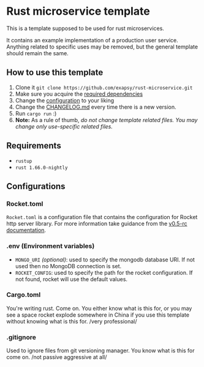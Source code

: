 # Rust microservice template

This is a template supposed to be used for rust microservices.

It contains an example implementation of a production user service.
Anything related to specific uses may be removed, but the general template should remain the same.

## How to use this template

1. Clone it `git clone https://github.com/exapsy/rust-microservice.git`
2. Make sure you acquire the [required dependencies](#Requirements)
3. Change the [configuration](#Configurations) to your liking
4. Change the [CHANGELOG.md](./CHANGELOG.md) every time there is a new version.
5. Run `cargo run` :)
6. **Note:** As a rule of thumb, _do not change template related files. You may change only use-specific related files._

## Requirements

- `rustup`
- `rust 1.66.0-nightly`

## Configurations

### Rocket.toml

`Rocket.toml` is a configuration file that contains the configuration for Rocket http server library.
For more information take guidance from the [v0.5-rc documentation](https://rocket.rs/v0.5-rc/guide/configuration/).

### .env (Environment variables)

- `MONGO_URI` _(optional)_: used to specify the mongodb database URI. If not used then no MongoDB connection is set.
- `ROCKET_CONFIG`: used to specify the path for the rocket configuration. If not found, rocket will use the default values.

### Cargo.toml

You're writing rust. Come on. You either know what is this for,
or you may see a space rocket explode somewhere in China if you use this template without knowing what is this for.
/very professional/

### .gitignore

Used to ignore files from git versioning manager. You know what is this for come on. /not passive aggressive at all/
